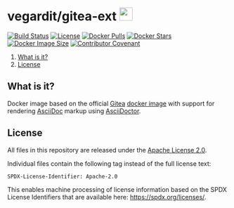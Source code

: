 # vegardit/gitea-ext <a href="https://github.com/vegardit/docker-gitea-ext/" title="GitHub Repo"><img height="30" src="https://raw.githubusercontent.com/simple-icons/simple-icons/develop/icons/github.svg?sanitize=true"></a>

[![Build Status](https://github.com/vegardit/docker-gitea-ext/workflows/Build/badge.svg "GitHub Actions")](https://github.com/vegardit/docker-gitea-ext/actions?query=workflow%3ABuild)
[![License](https://img.shields.io/github/license/vegardit/docker-gitea-ext.svg?label=license)](#license)
[![Docker Pulls](https://img.shields.io/docker/pulls/vegardit/gitea-ext.svg)](https://hub.docker.com/r/vegardit/gitea-ext)
[![Docker Stars](https://img.shields.io/docker/stars/vegardit/gitea-ext.svg)](https://hub.docker.com/r/vegardit/gitea-ext)
[![Docker Image Size](https://images.microbadger.com/badges/image/vegardit/gitea-ext.svg)](https://hub.docker.com/r/vegardit/gitea-ext)
[![Contributor Covenant](https://img.shields.io/badge/Contributor%20Covenant-v2.0%20adopted-ff69b4.svg)](CODE_OF_CONDUCT.md)

1. [What is it?](#what-is-it)
1. [License](#license)


## <a name="what-is-it"></a>What is it?

Docker image based on the official [Gitea](https://gitea.io/) [docker image](https://hub.docker.com/r/gitea/gitea) with support for rendering [AsciiDoc](https://asciidoc.org/) markup using [AsciiDoctor](https://asciidoctor.org/).


## <a name="license"></a>License

All files in this repository are released under the [Apache License 2.0](LICENSE.txt).

Individual files contain the following tag instead of the full license text:
```
SPDX-License-Identifier: Apache-2.0
```

This enables machine processing of license information based on the SPDX License Identifiers that are available here: https://spdx.org/licenses/.
